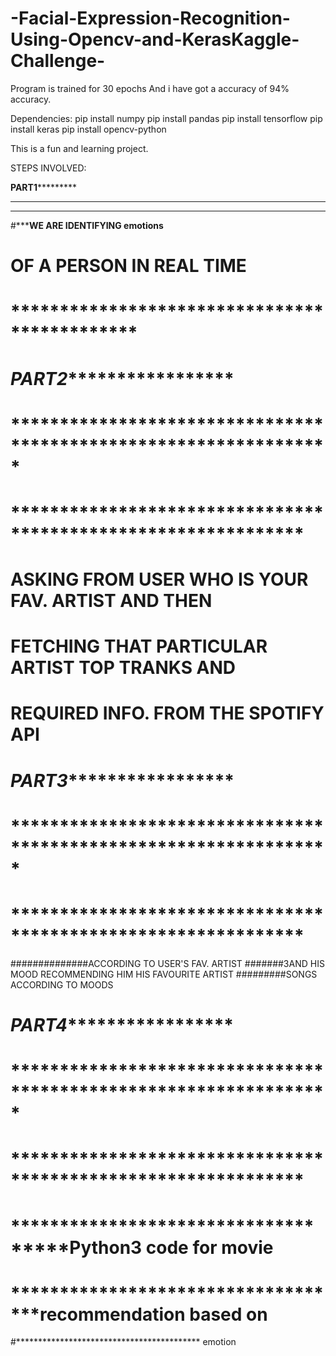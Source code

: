 # -Facial-Expression-Recognition-Using-Opencv-and-KerasKaggle-Challenge-


Program is trained for 30 epochs 
And i have got a accuracy of 94% accuracy.

Dependencies:
pip install numpy 
pip install pandas
pip install tensorflow
pip install keras
pip install opencv-python


This is a fun and learning project.

STEPS INVOLVED:

********************PART1*****************************
***************************************************
*************************************************

#*************WE ARE IDENTIFYING emotions**********
# ************OF A PERSON IN REAL TIME************
# *********************************************


# ***********************PART2****************************************
# *****************************************************************
# **************************************************************


# ASKING FROM USER WHO IS YOUR FAV. ARTIST AND THEN
# FETCHING THAT PARTICULAR ARTIST TOP TRANKS AND 
# REQUIRED INFO. FROM THE SPOTIFY API


# ***********************PART3****************************************
# *****************************************************************
# **************************************************************

##############ACCORDING TO USER'S FAV. ARTIST
#######3AND HIS MOOD RECOMMENDING HIM HIS FAVOURITE ARTIST
#########SONGS ACCORDING TO MOODS


# ***********************PART4****************************************
# *****************************************************************
# **************************************************************


# ************************************Python3 code for movie 
# ***********************************recommendation based on 
#****************************************** emotion 
